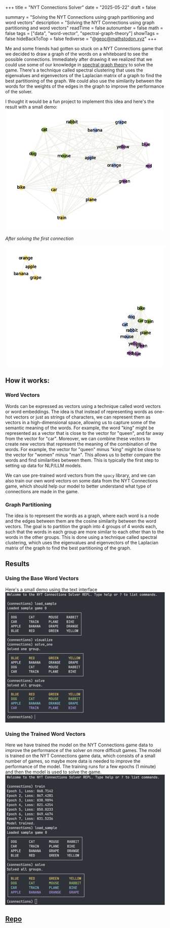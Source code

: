 +++
title = "NYT Connections Solver"
date = "2025-05-22"
draft = false

summary = "Solving the NYT Connections using graph partitioning and word vectors"
description = "Solving the NYT Connections using graph partitioning and word vectors"
readTime = false
autonumber = false
math = false
tags = ["data", "word-vector", "spectral-graph-theory"]
showTags = false
hideBackToTop = false
fediverse = "@geoc@mathstodon.xyz"
+++

Me and some friends had gotten so stuck on a NYT Connections game that we decided to draw a graph of the words on a whiteboard to see the possible connections. Immediately after drawing it we realized that we could use some of our knowledge in [spectral graph theory](../../projects/spectral_graph_theory) to solve the game. There's a technique called spectral clustering that uses the eigenvalues and eigenvectors of the Laplacian matrix of a graph to find the best partitioning of the graph. We could also use the similarity between the words for the weights of the edges in the graph to improve the performance of the solver.

I thought it would be a fun project to implement this idea and here's the result with a small demo:
![graph](graph1.png)

*After solving the first connection*

![graph2](graph2.png)

## How it works:
### Word Vectors
Words can be expressed as vectors using a technique called word vectors or word embeddings. The idea is that instead of representing words as one-hot vectors or just as strings of characters, we can represent them as vectors in a high-dimensional space, allowing us to capture some of the semantic meaning of the words. For example, the word "king" might be represented as a vector that is close to the vector for "queen", and far away from the vector for "car". Moreover, we can combine these vectors to create new vectors that represent the meaning of the combination of the words. For example, the vector for "queen" minus "king" might be close to the vector for "women" minus "man". This allows us to better compare the words and find similarities between them. This is typically the first step to setting up data for NLP/LLM models. 

We can use pre-trained word vectors from the `spacy` library, and we can also train our own word vectors on some data from the NYT Connections game, which should help our model to better understand what type of connections are made in the game.

### Graph Partitioning
The idea is to represent the words as a graph, where each word is a node and the edges between them are the cosine similarity between the word vectors. The goal is to partition the graph into 4 groups of 4 words each, such that the words in each group are more similar to each other than to the words in the other groups. This is done using a technique called spectral clustering, which uses the eigenvalues and eigenvectors of the Laplacian matrix of the graph to find the best partitioning of the graph. 

## Results

### Using the Base Word Vectors
Here's a small demo using the text interface
![untrained model](untrained.png)

### Using the Trained Word Vectors
Here we have trained the model on the NYT Connections game data to improve the performance of the solver on more difficult games. The model is trained on the NYT Connections game data, which consists of a small number of games, so maybe more data is needed to improve the performance of the model. The training runs for a few epochs (1 minute) and then the model is used to solve the game. 
![trained model](trained.png)

<h2><a href="https://github.com/Geoc2022/nyt-connections-solver">Repo</a> </h2>
